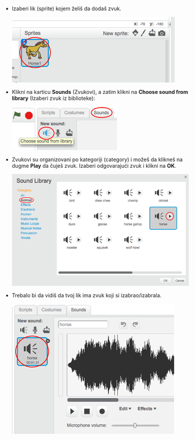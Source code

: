 + Izaberi lik (sprite) kojem želiš da dodaš zvuk.
    
    ![screenshot](images/sprite-select.png)

+ Klikni na karticu **Sounds** (Zvukovi), a zatim klikni na **Choose sound from library** (Izaberi zvuk iz biblioteke):
    
    ![screenshot](images/import-sound.png)

+ Zvukovi su organizovani po kategoriji (category) i možeš da klikneš na dugme **Play** da čuješ zvuk. Izaberi odgovarajući zvuk i klikni na **OK**.
    
    ![screenshot](images/choose-sound.png)

+ Trebalo bi da vidiš da tvoj lik ima zvuk koji si izabrao/izabrala.
    
    ![screenshot](images/sound-imported.png)